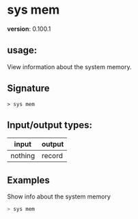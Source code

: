 # sys mem

**version**: 0.100.1

## **usage**:

View information about the system memory.

## Signature

`> sys mem `

## Input/output types:

| input   | output |
| ------- | ------ |
| nothing | record |

## Examples

Show info about the system memory

```bash
> sys mem
```
